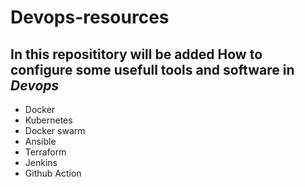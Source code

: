 # Devops-resources

## In this reposititory will be added How to configure some usefull tools and software in *Devops*

- Docker
- Kubernetes
- Docker swarm
- Ansible
- Terraform
- Jenkins
- Github Action
